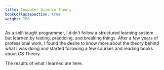 ```yaml
---
title: Computer Science Theory
bookCollapseSection: true
weight: 700
---
```


As a self-taught programmer, I didn't follow a structured learning system but 
learned by testing, practicing, and breaking things. After a few years of 
professional work, I found the desire to know more about the theory behind what 
I was doing and started following a few courses and reading books about CS 
Theory.

The results of what I learned are here.

